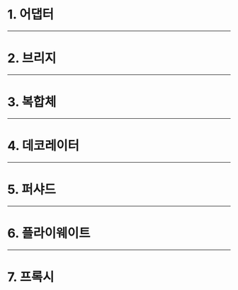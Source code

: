 # 1. 어댑터

---

# 2. 브리지

---

# 3. 복합체

---

# 4. 데코레이터

---

# 5. 퍼샤드

---

# 6. 플라이웨이트

---

# 7. 프록시

